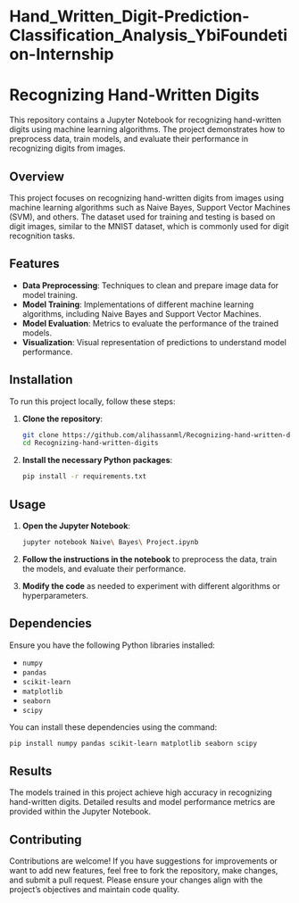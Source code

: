 # Hand_Written_Digit-Prediction-Classification_Analysis_YbiFoundetion-Internship
# Recognizing Hand-Written Digits

This repository contains a Jupyter Notebook for recognizing hand-written digits using machine learning algorithms. The project demonstrates how to preprocess data, train models, and evaluate their performance in recognizing digits from images.

## Overview

This project focuses on recognizing hand-written digits from images using machine learning algorithms such as Naive Bayes, Support Vector Machines (SVM), and others. The dataset used for training and testing is based on digit images, similar to the MNIST dataset, which is commonly used for digit recognition tasks.

## Features

- **Data Preprocessing**: Techniques to clean and prepare image data for model training.
- **Model Training**: Implementations of different machine learning algorithms, including Naive Bayes and Support Vector Machines.
- **Model Evaluation**: Metrics to evaluate the performance of the trained models.
- **Visualization**: Visual representation of predictions to understand model performance.

## Installation

To run this project locally, follow these steps:

1. **Clone the repository**:
   ```bash
   git clone https://github.com/alihassanml/Recognizing-hand-written-digits.git
   cd Recognizing-hand-written-digits
   ```

2. **Install the necessary Python packages**:
   ```bash
   pip install -r requirements.txt
   ```

## Usage

1. **Open the Jupyter Notebook**:
   ```bash
   jupyter notebook Naive\ Bayes\ Project.ipynb
   ```

2. **Follow the instructions in the notebook** to preprocess the data, train the models, and evaluate their performance.

3. **Modify the code** as needed to experiment with different algorithms or hyperparameters.

## Dependencies

Ensure you have the following Python libraries installed:

- `numpy`
- `pandas`
- `scikit-learn`
- `matplotlib`
- `seaborn`
- `scipy`

You can install these dependencies using the command:
```bash
pip install numpy pandas scikit-learn matplotlib seaborn scipy
```

## Results

The models trained in this project achieve high accuracy in recognizing hand-written digits. Detailed results and model performance metrics are provided within the Jupyter Notebook.

## Contributing

Contributions are welcome! If you have suggestions for improvements or want to add new features, feel free to fork the repository, make changes, and submit a pull request. Please ensure your changes align with the project’s objectives and maintain code quality.
